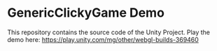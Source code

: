 # GenericClickyGame Demo

This repository contains the source code of the Unity Project. Play the demo here:
https://play.unity.com/mg/other/webgl-builds-369460
